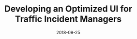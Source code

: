 ---
title: "Developing an Optimized UI for Traffic Incident Managers"
collection: publications
permalink: /publication/2018-09-15-Developing-an-Optimized-UI-for-Traffic-Incident-Managers
date: 2018-09-25
venue: 'In the proceedings of Proceedings of the Human Factors and Ergonomics Society Annual Meeting'
venueinformal: 'HFES 2018'
citation: ' Andrina Helgerson,  Jamiahus Walton,  Celia Loya,  Christopher Kawell,  Katherine Atwell,  Quinn Monaghan,  Lakshay Ahuja,  Hesham Hassan,  Stephen Gilbert,  Anuj Sharma, &quot;Developing an Optimized UI for Traffic Incident Managers.&quot; In the proceedings of Proceedings of the Human Factors and Ergonomics Society Annual Meeting, 2018.'
paperurl: https://journals.sagepub.com/doi/epdf/10.1177/1541931218621067
authors: 'Andrina Helgerson, Jamiahus Walton, Celia Loya, Christopher Kawell, Katherine Atwell, Quinn Monaghan, Lakshay Ahuja, Hesham Hassan, Stephen Gilbert, and Anuj Sharma'
---